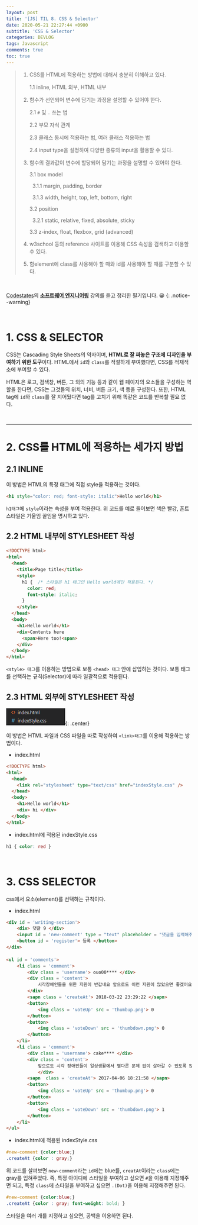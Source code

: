 ```yaml
---
layout: post
title: '[JS] TIL 8. CSS & Selector'
date: 2020-05-21 22:27:44 +0900
subtitle: 'CSS & Selector'
categories: DEVLOG
tags: Javascript
comments: true
toc: true
---
```


> 1. CSS를 HTML에 적용하는 방법에 대해서 충분히 이해하고 있다.
>    
>    1.1 inline, HTML 외부, HTML 내부
>    
> 2. 함수가 선언되어 변수에 담기는 과정을 설명할 수 있어야 한다.
>    
>    2.1 `#` 및 `.` 쓰는 법
>    
>    2.2 부모 자식 관계
>    
>    2.3 클래스 동시에 적용하는 법, 여러 클래스 적용하는 법
>    
>    2.4 input type을 설정하여 다양한 종류의 input을 활용할 수 있다.
>    
> 3. 함수의 결과값이 변수에 할당되어 담기는 과정을 설명할 수 있어야 한다.
>    
>    3.1  box model
>    
>    ​	​	3.1.1 margin, padding, border
>    
>    ​	​	3.1.3 width, height, top, left, bottom, right
>    
>    3.2  position
>    
>    ​	​	3.2.1 static, relative, fixed, absolute, sticky
>    
>    3.3  z-index, float, flexbox, grid (advanced)
>    
> 4.  w3school 등의 reference 사이트를 이용해 CSS 속성을 검색하고 이용할 수 있다.
>    
> 5. 함element에 class를 사용해야 할 때와 id를 사용해야 할 때를 구분할 수 있다.

<br>

[Codestates](https://codestates.com/)의 **[소프트웨어 엔지니어링](https://codestates.com/course/software-engineering)** 강의를 듣고 정리한 필기입니다. 😀 
{: .notice--warning}

<br>

# 1. CSS & SELECTOR

CSS는 Cascading Style Sheets의 약자이며, **HTML로 잘 짜놓은 구조에 디자인을 부여하기 위한 도구**이다. HTML에서 `id`와 `class`를 적절하게 부여했다면, CSS를 적재적소에 부여할 수 있다. 

HTML은 로고, 검색창, 버튼, 그 외의 기능 등과 같이 웹 페이지의 요소들을 구성하는 역할을 한다면, CSS는 그것들의 위치, 너비, 버튼 크기, 색 등을 구성한다. 또한, HTML tag에 `id`와 `class`를 잘 지어뒀다면 tag를 고치기 위해 똑같은 코드를 반복할 필요 없다.

<br>

***

# 2. CSS를 HTML에 적용하는 세가지 방법

## 2.1 INLINE

이 방법은 HTML의 특정 태그에 직접 style을 적용하는 것이다.

```html
<h1 style="color: red; font-style: italic">Hello world</h1>
```

`h1태그`에 `style`이라는 속성을 부여 적용한다. 위 코드를 예로 들어보면 색은 빨강, 폰트 스타일은 기울임 꼴임을 명시하고 있다.

## 2.2 HTML 내부에 STYLESHEET 작성

```html
<!DOCTYPE html>
<html>
  <head>
    <title>Page title</title>
    <style>
      h1 {  /* 스타일은 h1 태그인 Hello world에만 적용된다. */
        color: red;
        font-style: italic;
      }
    </style>
  </head>
  <body>
    <h1>Hello world</h1> 
    <div>Contents here
      <span>Here too!<span>
    </div>
  </body>
</html>
```

`<style> 태그`를 이용하는 방법으로 보통 `<head> 태그` 안에 삽입하는 것이다. 보통 태그를 선택하는 규칙(Selector)에 따라 일괄적으로 적용된다. 

## 2.3 HTML 외부에 STYLESHEET 작성

![title](/assets/img/JS-TIL/TIL8/2020-05-21-JS-TIL8-1.png){: .center}

이 방법은 HTML 파일과 CSS 파일을 따로 작성하여 `<link>태그`를 이용해 적용하는 방법이다.

* index.html

```html
<!DOCTYPE html>
<html>
  <head>
    <link rel="stylesheet" type="text/css" href="indexStyle.css" />
  </head>
  <body>
    <h1>Hello world</h1>
    <div> hi </div>
  </body>
</html>
```

* index.html에 적용된 indexStyle.css

```css
h1 { color: red }
```

  <br>

# 3. CSS SELECTOR

css에서 요소(element)를 선택하는 규칙이다. 

* index.html

```html
<div id = 'writing-section'>
    <div> 댓글 9 </div>
    <input id = 'new-comment' type = "text" placeholder = "댓글을 입력해주세요">
    <button id = 'register'> 등록 </button>
</div>

<ul id = 'comments'>
    <li class = 'comment'>
        <div class = 'username'> ouo00**** </div>
        <div class = 'content'> 
            시각장애인들을 위한 지원이 반갑네요 앞으로도 이런 지원이 많았으면 좋겠어요!
        </div>
        <sapn class = 'createAt'> 2018-03-22 23:29:22 </sapn>
        <button>
            <img class = 'voteUp' src = 'thumbup.png'> 0
        </button>
        <button>
            <img class = 'voteDown' src = 'thumbdown.png'> 0
        </button>
    </li>
    <li class = 'comment'>
        <div class = 'username'> cake**** </div>
        <div class = 'content'> 
            앞으로도 시각 장애인들이 일상생활에서 별다른 문제 없이 살아갈 수 있도록 많은 배려를 해주길 바랍니다. 
            </div>
        <sapn  class = 'createAt'> 2017-04-06 18:21:58 </sapn>
        <button>
            <img class = 'voteUp' src = 'thumbup.png'> 0
        </button>
        <button>
            <img class = 'voteDown' src = 'thumbdown.png'> 1
        </button>
    </li>
</ul>
```

* index.html에 적용된 indexStyle.css

```css
#new-comment {color:blue;}
.createAt {color : gray;} 
```

위 코드를 살펴보면 `new-comment`라는 `id`에는 blue를, `creatAt`이라는 `class`에는 gray를 입혀주었다. 즉, 특정 아이디에 스타일을 부여하고 싶으면 `#`을 이용해 지정해주면 되고, 특정 `class`에 스타일을 부여하고 싶으면 `.(Dot)`을 이용해 지정해주면 된다.

```css
#new-comment {color:blue;}
.createAt {color : gray; font-weight: bold; } 
```

스타일을 여러 개를 지정하고 싶으면, 공백을 이용하면 된다.


